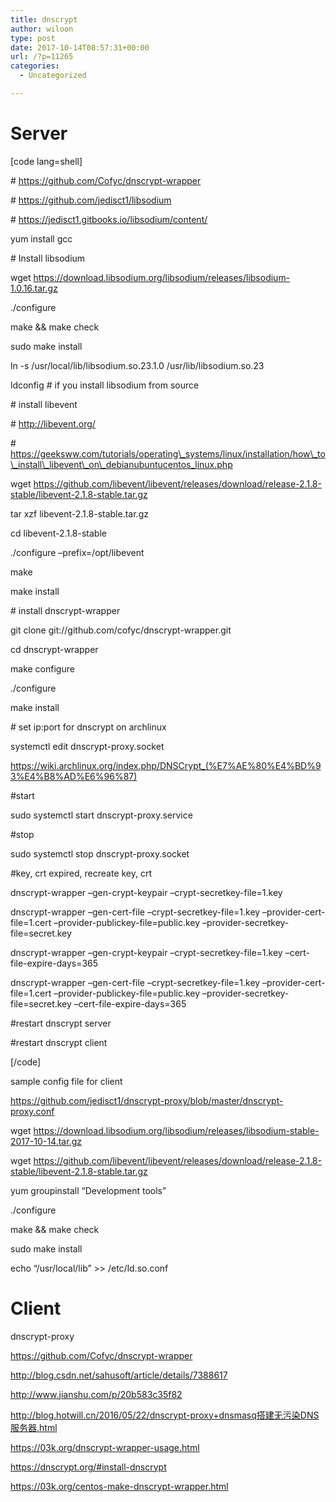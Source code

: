 ```yaml
---
title: dnscrypt
author: wiloon
type: post
date: 2017-10-14T08:57:31+00:00
url: /?p=11265
categories:
  - Uncategorized

---
```

# Server

[code lang=shell]
  
\# https://github.com/Cofyc/dnscrypt-wrapper
  
\# https://github.com/jedisct1/libsodium
  
\# https://jedisct1.gitbooks.io/libsodium/content/
  
yum install gcc
  
\# Install libsodium
  
wget https://download.libsodium.org/libsodium/releases/libsodium-1.0.16.tar.gz

./configure
  
make && make check
  
sudo make install

ln -s /usr/local/lib/libsodium.so.23.1.0 /usr/lib/libsodium.so.23
  
ldconfig # if you install libsodium from source

\# install libevent
  
\# http://libevent.org/
  
\# https://geeksww.com/tutorials/operating\_systems/linux/installation/how\_to\_install\_libevent\_on\_debianubuntucentos_linux.php

wget https://github.com/libevent/libevent/releases/download/release-2.1.8-stable/libevent-2.1.8-stable.tar.gz
  
tar xzf libevent-2.1.8-stable.tar.gz
  
cd libevent-2.1.8-stable
  
./configure &#8211;prefix=/opt/libevent
  
make
  
make install

\# install dnscrypt-wrapper
  
git clone git://github.com/cofyc/dnscrypt-wrapper.git
  
cd dnscrypt-wrapper
  
make configure
  
./configure
  
make install

\# set ip:port for dnscrypt on archlinux
  
systemctl edit dnscrypt-proxy.socket
  
https://wiki.archlinux.org/index.php/DNSCrypt_(%E7%AE%80%E4%BD%93%E4%B8%AD%E6%96%87)

#start
  
sudo systemctl start dnscrypt-proxy.service

#stop
  
sudo systemctl stop dnscrypt-proxy.socket

#key, crt expired, recreate key, crt
  
dnscrypt-wrapper &#8211;gen-crypt-keypair &#8211;crypt-secretkey-file=1.key
  
dnscrypt-wrapper &#8211;gen-cert-file &#8211;crypt-secretkey-file=1.key &#8211;provider-cert-file=1.cert &#8211;provider-publickey-file=public.key &#8211;provider-secretkey-file=secret.key

dnscrypt-wrapper &#8211;gen-crypt-keypair &#8211;crypt-secretkey-file=1.key &#8211;cert-file-expire-days=365
  
dnscrypt-wrapper &#8211;gen-cert-file &#8211;crypt-secretkey-file=1.key &#8211;provider-cert-file=1.cert &#8211;provider-publickey-file=public.key &#8211;provider-secretkey-file=secret.key &#8211;cert-file-expire-days=365
  
#restart dnscrypt server
  
#restart dnscrypt client
  
[/code]

sample config file for client
  
https://github.com/jedisct1/dnscrypt-proxy/blob/master/dnscrypt-proxy.conf

wget https://download.libsodium.org/libsodium/releases/libsodium-stable-2017-10-14.tar.gz
  
wget https://github.com/libevent/libevent/releases/download/release-2.1.8-stable/libevent-2.1.8-stable.tar.gz

yum groupinstall &#8220;Development tools&#8221;

./configure
  
make && make check
  
sudo make install

echo &#8220;/usr/local/lib&#8221; >> /etc/ld.so.conf

# Client

dnscrypt-proxy

https://github.com/Cofyc/dnscrypt-wrapper
  
http://blog.csdn.net/sahusoft/article/details/7388617

http://www.jianshu.com/p/20b583c35f82
  
http://blog.hotwill.cn/2016/05/22/dnscrypt-proxy+dnsmasq搭建无污染DNS服务器.html
  
https://03k.org/dnscrypt-wrapper-usage.html
  
https://dnscrypt.org/#install-dnscrypt
  
https://03k.org/centos-make-dnscrypt-wrapper.html